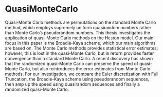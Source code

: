 # QuasiMonteCarlo
Quasi-Monte Carlo methods are permutations on the standard Monte Carlo method, which employs supremely uniform quasirandom numbers rather than Monte Carlo’s pseudorandom numbers. This thesis investigates the application of quasi-Monte Carlo methods on the Heston model. Our main focus in this paper is the Broadie-Kaya scheme, which our main algorithms are based on. The Monte Carlo methods provides statistical error estimates; however, this is lost in the quasi-Monte Carlo, but in return provides faster convergence than a standard Monte Carlo. A recent discovery has shown that the randomized quasi-Monte Carlo can preserve the speed of quasi-Monte Carlo, but also reintroduces the error estimates from Monte Carlo methods. For our investigation, we compare the Euler discretization with Full Truncation, the Broadie-Kaya scheme using pseudorandom sequences, then amp up the speed using quasirandom sequences and finally a randomized quasi-Monte Carlo.
